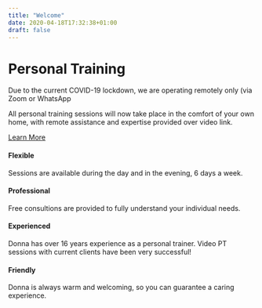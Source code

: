 ```yaml
---
title: "Welcome"
date: 2020-04-18T17:32:38+01:00
draft: false
---
```


<div class="jumbotron">
    <h1 class="display-3">Personal Training</h1>
    <p class="lead">Due to the current COVID-19 lockdown, we are operating remotely only (via Zoom or WhatsApp</p>
    <p class="lead">All personal training sessions will now take place in the comfort of your own home, with remote assistance and expertise provided over video link.</p>
    <p><a class="btn btn-info btn-lg" href="/covid-19/" role="button">Learn More</a></p>
</div>

<div class="row marketing">
    <div class="col-lg-6">
    <h4>Flexible</h4>
    <p>Sessions are available during the day and in the evening, 6 days a week.</p>
    <h4>Professional</h4>
    <p>Free consultions are provided to fully understand your individual needs.</p>
    </div>
    <div class="col-lg-6">
    <h4>Experienced</h4>
    <p>Donna has over 16 years experience as a personal trainer. Video PT sessions with current clients have been very successful!</p>
    <h4>Friendly</h4>
    <p>Donna is always warm and welcoming, so you can guarantee a caring experience.</p>
    </div>
</div>
